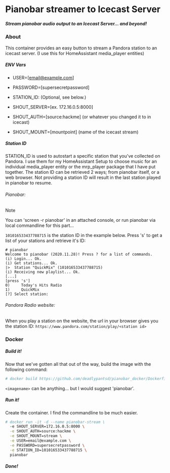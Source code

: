 # Pianobar streamer to Icecast Server
##### _Stream pianobar audio output to an Icecast Server... and beyond!_
### About
This container provides an easy button to stream a Pandora station to an icecast server. (I use this for HomeAssistant media_player entities)

##### ENV Vars

- USER=[email@example.com]
- PASSWORD=[supersecretpassword]
- STATION_ID: (Optional, see below.)


- SHOUT_SERVER=[ex. 172.16.0.5:8000]
- SHOUT_AUTH=[source:hackme] (or whatever you changed it to in icecast)
- SHOUT_MOUNT=[mountpoint] (name of the icecast stream)



##### Station ID
STATION_ID is used to autostart a specific station that you've collected on Pandora. I use them for my HomeAssistant Setup to choose music for an individual media_player entity or the mrp_player package that I have put together.
The station ID can be retrieved 2 ways; from pianobar itself, or a web browser. Not providing a station ID will result in the last station played in pianobar to resume.
###### Pianobar:
> [!NOTE]
> You can 'screen -r pianobar' in an attached console, or run pianobar via local commandline for this part...

`101016533437788715` is the station ID in the example below. 
Press 's' to get a list of your stations and retrieve it's ID:

```
# pianobar
Welcome to pianobar (2020.11.28)! Press ? for a list of commands.
(i) Login... Ok.
(i) Get stations... Ok.
|>  Station "QuickMix" (101016533437788715)
(i) Receiving new playlist... Ok.
[...]
[press 's']
0)     Today's Hits Radio
1)     QuickMix
[?] Select station:
```
###### Pandora Radio website:
When you play a station on the website, the url in your browser gives you the station ID: `https://www.pandora.com/station/play/<station id>`


### Docker
##### Build it!
Now that we've gotten all that out of the way, build the image with the following command:
```sh
# docker build https://github.com/deadlypantsd/pianobar_docker/Dockerfile -t <imagename>
```
`<imagename>` can be anything... but I would suggest 'pianobar'.
##### Run it!
Create the container. I find the commandline to be much easier.
```sh
# docker run -it -d --name pianobar-stream \
  -e SHOUT_SERVER=172.16.0.5:8000 \
  -e SHOUT_AUTH=source:hackme \
  -e SHOUT_MOUNT=stream \
  -e USER=email@example.com \
  -e PASSWORD=supersecretpassword \
  -e STATION_ID=101016533437788715 \
  pianobar
```

##### Done!


